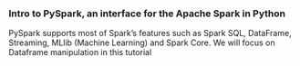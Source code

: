### Intro to PySpark, an interface for the Apache Spark in Python
PySpark supports most of Spark’s features such as Spark SQL, DataFrame, Streaming, MLlib (Machine Learning) and Spark Core.
We will focus on Dataframe manipulation in this tutorial
